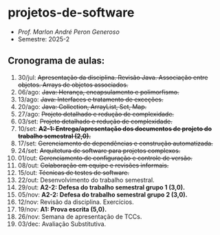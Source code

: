 # projetos-de-software
- _Prof. Marlon André Peron Generoso_
- Semestre: 2025-2

## Cronograma de aulas:
1. 30/jul: ~~Apresentação da disciplina. Revisão Java. Associação entre objetos. Arrays de objetos associados.~~
2. 06/ago: ~~Java: Herança, encapsulamento e polimorfismo.~~
3. 13/ago: ~~Java: Interfaces e tratamento de exceções.~~
4. 20/ago: ~~Java: Collection, ArrayList, Set, Map.~~
5. 27/ago: ~~Projeto detalhado e redução de complexidade.~~
6. 03/set: ~~Projeto detalhado e redução de complexidade.~~
7. 10/set: ~~**A2-1: Entrega/apresentação dos documentos de projeto do trabalho semestral (2,0).**~~
8. 17/set: ~~Gerenciamento de dependências e construção automatizada.~~
9. 24/set: ~~Arquitetura de software para projetos complexos.~~
10. 01/out: ~~Gerenciamento de configuração e controle de versão.~~
11. 08/out: ~~Colaboração em equipe e revisões informais.~~
12. 15/out: ~~Técnicas de testes de software.~~
13. 22/out: Desenvolvimento do trabalho semestral.
14. 29/out: **A2-2: Defesa do trabalho semestral grupo 1 (3,0).**
15. 05/nov: **A2-2: Defesa do trabalho semestral grupo 2 (3,0).**
16. 12/nov: Revisão da disciplina. Exercícios.
17. 19/nov: **A1: Prova escrita (5,0).**
18. 26/nov: Semana de apresentação de TCCs.
19. 03/dec: Avaliação Substitutiva.
